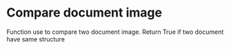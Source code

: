 # Compare document image
Function use to compare two document image.
Return True if two document have same structure
